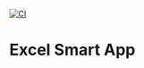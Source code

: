 [![CI](https://github.com/yanivmizrachiy/excel-smart-app/actions/workflows/ci.yml/badge.svg)](https://github.com/yanivmizrachiy/excel-smart-app/actions/workflows/ci.yml)

# Excel Smart App
